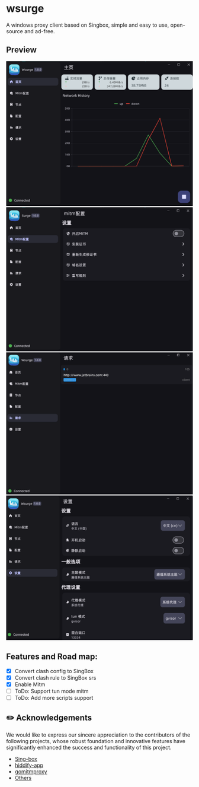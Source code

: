 # wsurge

A windows proxy client based on Singbox, simple and easy to use, open-source and ad-free.
## Preview

<div align="center">
  <img src="snapshots/home.png">
  <img src="snapshots/mitm.png">
  <img src="snapshots/request.png">
  <img src="snapshots/settings.png">
</div>

## Features and Road map:
- [x] Convert clash config to SingBox
- [x] Convert clash rule to SingBox srs
- [x] Enable Mitm 
- [ ] ToDo: Support tun mode mitm
- [ ] ToDo: Add more scripts support
## ✏️ Acknowledgements

We would like to express our sincere appreciation to the contributors of the following projects, whose robust foundation and innovative features have significantly enhanced the success and functionality of this project.

- [Sing-box](https://github.com/SagerNet/sing-box)
- [hiddify-app](https://github.com/hiddify/hiddify-app)
- [gomitmproxy](https://github.com/AdguardTeam/gomitmproxy)
- [Others](./pubspec.yaml)
